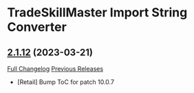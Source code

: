 # TradeSkillMaster Import String Converter

## [2.1.12](https://github.com/Myrroddin/tradeskillmaster-string-converter/tree/2.1.12) (2023-03-21)
[Full Changelog](https://github.com/Myrroddin/tradeskillmaster-string-converter/compare/2.1.11...2.1.12) [Previous Releases](https://github.com/Myrroddin/tradeskillmaster-string-converter/releases)

- [Retail] Bump ToC for patch 10.0.7  
